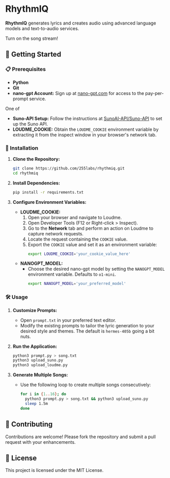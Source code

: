 # RhythmIQ

**RhythmIQ** generates lyrics and creates audio using advanced language models and text-to-audio services.

Turn on the song stream!

## 🚀 Getting Started

### 📋 Prerequisites

- **Python**
- **Git**
- **nano-gpt Account:** Sign up at [nano-gpt.com](https://nano-gpt.com) for access to the pay-per-prompt service.

One of

- **Suno-API Setup:** Follow the instructions at [SunoAI-API/Suno-API](https://github.com/SunoAI-API/Suno-API) to set up the Suno API.
- **LOUDME_COOKIE:** Obtain the `LOUDME_COOKIE` environment variable by extracting it from the inspect window in your browser's network tab.

### 🔧 Installation

1. **Clone the Repository:**
   ```bash
   git clone https://github.com/255labs/rhythmiq.git
   cd rhythmiq
   ```

2. **Install Dependencies:**
   ```bash
   pip install -r requirements.txt
   ```

3. **Configure Environment Variables:**
   - **LOUDME_COOKIE:**
     1. Open your browser and navigate to Loudme.
     2. Open Developer Tools (F12 or Right-click > Inspect).
     3. Go to the **Network** tab and perform an action on Loudme to capture network requests.
     4. Locate the request containing the `COOKIE` value.
     5. Export the `COOKIE` value and set it as an environment variable:
        ```bash
        export LOUDME_COOKIE='your_cookie_value_here'
        ```
   - **NANOGPT_MODEL:**
     - Choose the desired nano-gpt model by setting the `NANOGPT_MODEL` environment variable. Defaults to `o1-mini`.
       ```bash
       export NANOGPT_MODEL='your_preferred_model'
       ```

### 🛠️ Usage

1. **Customize Prompts:**
   - Open `prompt.txt` in your preferred text editor.
   - Modify the existing prompts to tailor the lyric generation to your desired style and themes. The default is `hermes-405b` going a bit nuts.

2. **Run the Application:**
   ```bash
   python3 prompt.py > song.txt
   python3 upload_suno.py
   python3 upload_loudme.py
   ```

3. **Generate Multiple Songs:**
   - Use the following loop to create multiple songs consecutively:
     ```bash
     for i in {1..16}; do
       python3 prompt.py > song.txt && python3 upload_suno.py
       sleep 1.5m
     done
     ```

## 🤝 Contributing

Contributions are welcome! Please fork the repository and submit a pull request with your enhancements.

## 📄 License

This project is licensed under the MIT License.
